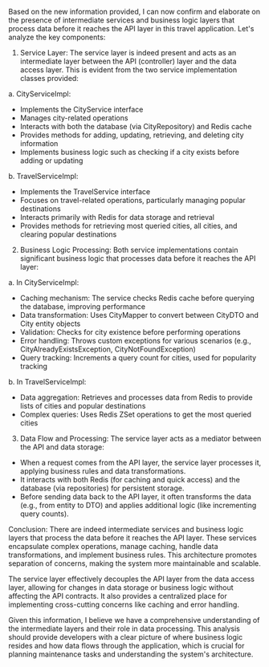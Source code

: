 Based on the new information provided, I can now confirm and elaborate on the presence of intermediate services and business logic layers that process data before it reaches the API layer in this travel application. Let's analyze the key components:

1. Service Layer:
The service layer is indeed present and acts as an intermediate layer between the API (controller) layer and the data access layer. This is evident from the two service implementation classes provided:

a. CityServiceImpl:
- Implements the CityService interface
- Manages city-related operations
- Interacts with both the database (via CityRepository) and Redis cache
- Provides methods for adding, updating, retrieving, and deleting city information
- Implements business logic such as checking if a city exists before adding or updating

b. TravelServiceImpl:
- Implements the TravelService interface
- Focuses on travel-related operations, particularly managing popular destinations
- Interacts primarily with Redis for data storage and retrieval
- Provides methods for retrieving most queried cities, all cities, and clearing popular destinations

2. Business Logic Processing:
Both service implementations contain significant business logic that processes data before it reaches the API layer:

a. In CityServiceImpl:
- Caching mechanism: The service checks Redis cache before querying the database, improving performance
- Data transformation: Uses CityMapper to convert between CityDTO and City entity objects
- Validation: Checks for city existence before performing operations
- Error handling: Throws custom exceptions for various scenarios (e.g., CityAlreadyExistsException, CityNotFoundException)
- Query tracking: Increments a query count for cities, used for popularity tracking

b. In TravelServiceImpl:
- Data aggregation: Retrieves and processes data from Redis to provide lists of cities and popular destinations
- Complex queries: Uses Redis ZSet operations to get the most queried cities

3. Data Flow and Processing:
The service layer acts as a mediator between the API and data storage:
- When a request comes from the API layer, the service layer processes it, applying business rules and data transformations.
- It interacts with both Redis (for caching and quick access) and the database (via repositories) for persistent storage.
- Before sending data back to the API layer, it often transforms the data (e.g., from entity to DTO) and applies additional logic (like incrementing query counts).

Conclusion:
There are indeed intermediate services and business logic layers that process the data before it reaches the API layer. These services encapsulate complex operations, manage caching, handle data transformations, and implement business rules. This architecture promotes separation of concerns, making the system more maintainable and scalable.

The service layer effectively decouples the API layer from the data access layer, allowing for changes in data storage or business logic without affecting the API contracts. It also provides a centralized place for implementing cross-cutting concerns like caching and error handling.

Given this information, I believe we have a comprehensive understanding of the intermediate layers and their role in data processing. This analysis should provide developers with a clear picture of where business logic resides and how data flows through the application, which is crucial for planning maintenance tasks and understanding the system's architecture.